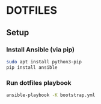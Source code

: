 # DOTFILES

## Setup

### Install Ansible (via pip)

```bash
sudo apt install python3-pip
pip install ansible
```

### Run dotfiles playbook

```bash
ansible-playbook -K bootstrap.yml
```
